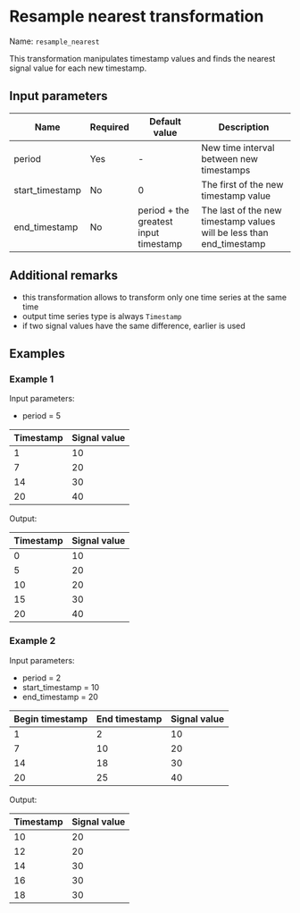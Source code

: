 # Resample nearest transformation

Name: `resample_nearest`

This transformation manipulates timestamp values and finds the nearest signal value for each new timestamp.

## Input parameters

| Name            | Required | Default value                         | Description                                                          |
|-----------------|----------|---------------------------------------|----------------------------------------------------------------------|
| period          | Yes      | -                                     | New time interval between new timestamps                             |
| start_timestamp | No       | 0                                     | The first of the new timestamp value                                 |
| end_timestamp   | No       | period + the greatest input timestamp | The last of the new timestamp values will be less than end_timestamp |

## Additional remarks

- this transformation allows to transform only one time series at the same time
- output time series type is always `Timestamp`
- if two signal values have the same difference, earlier is used

## Examples

### Example 1

Input parameters:

- period = 5

| Timestamp | Signal value |
|-----------|--------------|
| 1         | 10           |
| 7         | 20           |
| 14        | 30           |
| 20        | 40           |

Output:

| Timestamp | Signal value |
|-----------|--------------|
| 0         | 10           |
| 5         | 20           |
| 10        | 20           |
| 15        | 30           |
| 20        | 40           |

### Example 2

Input parameters:

- period = 2
- start_timestamp = 10
- end_timestamp = 20

| Begin timestamp | End timestamp | Signal value |
|-----------------|---------------|--------------|
| 1               | 2             | 10           |
| 7               | 10            | 20           |
| 14              | 18            | 30           |
| 20              | 25            | 40           |

Output:

| Timestamp | Signal value |
|-----------|--------------|
| 10        | 20           |
| 12        | 20           |
| 14        | 30           |
| 16        | 30           |
| 18        | 30           |
